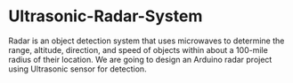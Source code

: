 # Ultrasonic-Radar-System
Radar is an object detection system that uses microwaves to determine the range, altitude, direction, and speed of objects within about a 100-mile radius of their location. We are going to design an Arduino radar project using Ultrasonic sensor for detection.
